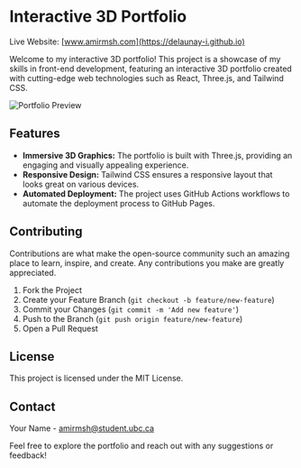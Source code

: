 # Interactive 3D Portfolio

Live Website: [www.amirmsh.com](https://delaunay-i.github.io)

Welcome to my interactive 3D portfolio! This project is a showcase of my skills in front-end development, featuring an interactive 3D portfolio created with cutting-edge web technologies such as React, Three.js, and Tailwind CSS.

![Portfolio Preview](pics/3dportfolio_pic.png)

## Features

- **Immersive 3D Graphics:** The portfolio is built with Three.js, providing an engaging and visually appealing experience.
- **Responsive Design:** Tailwind CSS ensures a responsive layout that looks great on various devices.
- **Automated Deployment:** The project uses GitHub Actions workflows to automate the deployment process to GitHub Pages.

## Contributing

Contributions are what make the open-source community such an amazing place to learn, inspire, and create. Any contributions you make are greatly appreciated.

1. Fork the Project
2. Create your Feature Branch (`git checkout -b feature/new-feature`)
3. Commit your Changes (`git commit -m 'Add new feature'`)
4. Push to the Branch (`git push origin feature/new-feature`)
5. Open a Pull Request

## License

This project is licensed under the MIT License.

## Contact

Your Name - amirmsh@student.ubc.ca

Feel free to explore the portfolio and reach out with any suggestions or feedback!